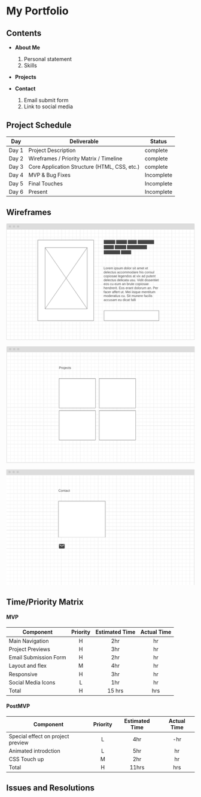 # My Portfolio 


## Contents

* **About Me**
	1. Personal statement 
	2. Skills
* **Projects**

* **Contact**
	1. Email submit form 
	2. Link to social media		


## Project Schedule

|  Day | Deliverable | Status
|---|---| ---|
|Day 1| Project Description | complete
|Day 2| Wireframes / Priority Matrix / Timeline | complete
|Day 3| Core Application Structure (HTML, CSS, etc.) | complete
|Day 4| MVP & Bug Fixes | Incomplete
|Day 5| Final Touches | Incomplete
|Day 6| Present | Incomplete

## Wireframes
![main page](img/wireframe.png)

![project page](img/project.png)

![contact page](img/contact.png)
 

## Time/Priority Matrix 


#### MVP
| Component | Priority | Estimated Time | Actual Time |
| --- | :---: |  :---: | :---: | 
| Main Navigation | H | 2hr | hr |
| Project Previews | H | 3hr | hr |
| Email Submission Form | H | 2hr|  hr | 
| Layout and flex| M | 4hr | hr|
| Responsive | H | 3hr | hr | hr |
| Social Media Icons | L | 1hr |  hr |
| Total | H | 15 hrs| hrs |


#### PostMVP
| Component | Priority | Estimated Time | Actual Time |
| --- | :---: |  :---: | :---: | 
| Special effect on project preview | L | 4hr | -hr | hr |
| Animated introdction  | L | 5hr | hr |
| CSS Touch up | M | 2hr | hr |
| Total | H | 11hrs| hrs |





## Issues and Resolutions

 